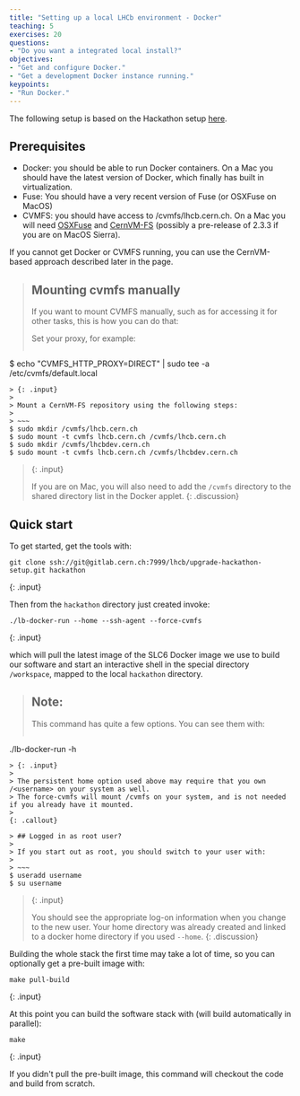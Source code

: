 ```yaml
---
title: "Setting up a local LHCb environment - Docker"
teaching: 5
exercises: 20
questions:
- "Do you want a integrated local install?"
objectives:
- "Get and configure Docker."
- "Get a development Docker instance running."
keypoints:
- "Run Docker."
---
```


The following setup is based on the Hackathon setup [here](https://gitlab.cern.ch/lhcb/upgrade-hackathon-setup).

## Prerequisites
* Docker: you should be able to run Docker containers. On a Mac you should have the latest version of Docker, which finally has built in virtualization.
* Fuse: You should have a very recent version of Fuse (or OSXFuse on MacOS)
* CVMFS: you should have access to /cvmfs/lhcb.cern.ch. On a Mac you will need [OSXFuse](http://osxfuse.github.io/) and [CernVM-FS](http://cernvm.cern.ch/portal/filesystem/cvmfs-2.3) (possibly a pre-release of 2.3.3 if you are on MacOS Sierra).

If you cannot get Docker or CVMFS running, you can use
the CernVM-based approach described later in the page.

> ## Mounting cvmfs manually
>
> If you want to mount CVMFS manually, such as for accessing it for other tasks, this is how you can do that:
>
> Set your proxy, for example: 
>
> ~~~
$ echo "CVMFS_HTTP_PROXY=DIRECT" | sudo tee -a /etc/cvmfs/default.local
~~~
> {: .input}
>
> Mount a CernVM-FS repository using the following steps:
> 
> ~~~
$ sudo mkdir /cvmfs/lhcb.cern.ch
$ sudo mount -t cvmfs lhcb.cern.ch /cvmfs/lhcb.cern.ch
$ sudo mkdir /cvmfs/lhcbdev.cern.ch
$ sudo mount -t cvmfs lhcb.cern.ch /cvmfs/lhcbdev.cern.ch
~~~
> {: .input}
> 
> If you are on Mac, you will also need to add the `/cvmfs` directory to the shared directory list in the Docker applet.
{: .discussion}

## Quick start
To get started, get the tools with:

~~~
git clone ssh://git@gitlab.cern.ch:7999/lhcb/upgrade-hackathon-setup.git hackathon
~~~
{: .input}

Then from the `hackathon` directory just created invoke:

~~~
./lb-docker-run --home --ssh-agent --force-cvmfs
~~~
{: .input}

which will pull the latest image of the SLC6 Docker image we use to build our
software and start an interactive shell in the special directory `/workspace`,
mapped to the local `hackathon` directory.

> ## Note:
>
> This command has quite a few options. You can see them with:
> 
> ~~~
./lb-docker-run -h
~~~
> {: .input}
> 
> The persistent home option used above may require that you own /<username> on your system as well.
> The force-cvmfs will mount /cvmfs on your system, and is not needed if you already have it mounted.
>
{: .callout}

> ## Logged in as root user?
>
> If you start out as root, you should switch to your user with:
> 
> ~~~
$ useradd username
$ su username
~~~
> {: .input}
> 
> You should see the appropriate log-on information when you change to the new user. Your home directory was already created and linked to a docker home directory if you used `--home`.
{: .discussion}

Building the whole stack the first time may take a lot of time, so you can
optionally get a pre-built image with:

~~~
make pull-build
~~~
{: .input}

At this point you can build the software stack with (will build automatically
in parallel):

~~~
make
~~~
{: .input}

If you didn't pull the pre-built image, this command will checkout the
code and build from scratch.


